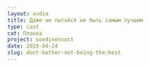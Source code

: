 ```yaml
---
layout: audio
title: Даже не пытайся не быть самым лучшим
type: cast
cat: Планка
project: soedinennost
date: 2015-04-24
slug: dont-bother-not-being-the-best
---
```

